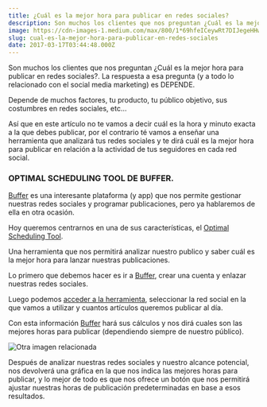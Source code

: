 ```yaml
---
title: ¿Cuál es la mejor hora para publicar en redes sociales?
description: Son muchos los clientes que nos preguntan ¿Cuál es la mejor hora para publicar en redes sociales?. La respuesta a esa pregunta (y a todo…
image: https://cdn-images-1.medium.com/max/800/1*69hfeICeywRt7DIJegeHHw.jpeg
slug: cual-es-la-mejor-hora-para-publicar-en-redes-sociales
date: 2017-03-17T03:44:48.000Z
---
```



Son muchos los clientes que nos preguntan ¿Cuál es la mejor hora para publicar en redes sociales?. La respuesta a esa pregunta (y a todo lo relacionado con el social media marketing) es DEPENDE.

Depende de muchos factores, tu producto, tu público objetivo, sus costumbres en redes sociales, etc…

Así que en este artículo no te vamos a decir cuál es la hora y minuto exacta a la que debes publicar, por el contrario té vamos a enseñar una herramienta que analizará tus redes sociales y te dirá cuál es la mejor hora para publicar en relación a la actividad de tus seguidores en cada red social.

### OPTIMAL SCHEDULING TOOL DE BUFFER.

[Buffer](https://buffer.com/) es una interesante plataforma (y app) que nos permite gestionar nuestras redes sociales y programar publicaciones, pero ya hablaremos de ella en otra ocasión.

Hoy queremos centrarnos en una de sus características, el [Optimal Scheduling Tool](https://buffer.com/optimal-scheduling/calculate).

Una herramienta que nos permitirá analizar nuestro publico y saber cuál es la mejor hora para lanzar nuestras publicaciones.

Lo primero que debemos hacer es ir a [Buffer](https://buffer.com/), crear una cuenta y enlazar nuestras redes sociales.

Luego podemos [acceder a la herramienta](https://buffer.com/optimal-scheduling/calculate), seleccionar la red social en la que vamos a utilizar y cuantos artículos queremos publicar al día.

Con esta información [Buffer](https://buffer.com/) hará sus cálculos y nos dirá cuales son las mejores horas para publicar (dependiendo siempre de nuestro público).

![Otra imagen relacionada](https://cdn-images-1.medium.com/max/800/0*Wlenx8gm4qKAJNSb)

Después de analizar nuestras redes sociales y nuestro alcance potencial, nos devolverá una gráfica en la que nos indica las mejores horas para publicar, y lo mejor de todo es que nos ofrece un botón que nos permitirá ajustar nuestras horas de publicación predeterminadas en base a esos resultados.
